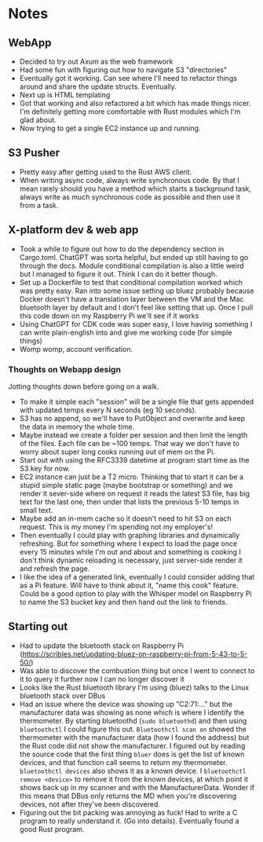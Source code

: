 # Notes

## WebApp

* Decided to try out Axum as the web framework
* Had some fun with figuring out how to navigate S3 "directories"
* Eventually got it working. Can see where I'll need to refactor things around and share the update structs. Eventually.
* Next up is HTML templating
* Got that working and also refactored a bit which has made things nicer. I'm definitely getting more comfortable with Rust modules which I'm glad about.
* Now trying to get a single EC2 instance up and running.

## S3 Pusher

* Pretty easy after getting used to the Rust AWS client.
* When writing async code, always write synchronous code. By that I mean rarely should you have a method which starts a background task, always write as much synchronous code as possible and then use it from a task.

## X-platform dev & web app

* Took a while to figure out how to do the dependency section in Cargo.toml. ChatGPT was sorta helpful, but ended up still having to go through the docs. Module conditional compilation is also a little weird but I managed to figure it out. Think I can do it better though.
* Set up a Dockerfile to test that conditional compilation worked which was pretty easy. Ran into some issue setting up bluez probably because Docker doesn't have a translation layer between the VM and the Mac bluetooth layer by default and I don't feel like setting that up. Once I pull this code down on my Raspberry Pi we'll see if it works
* Using ChatGPT for CDK code was super easy, I love having something I can write plain-english into and give me working code (for simple things)
* Womp womp, account verification.

### Thoughts on Webapp design

Jotting thoughts down before going on a walk.

* To make it simple each "session" will be a single file that gets appended with updated temps every N seconds (eg 10 seconds).
* S3 has no append, so we'll have to PutObject and overwrite and keep the data in memory the whole time.
* Maybe instead we create a folder per session and then limit the length of the files. Each file can be ~100 temps. That way we don't have to worry about super long cooks running out of mem on the Pi.
* Start out with using the RFC3339 datetime at program start time as the S3 key for now.
* EC2 instance can just be a T2 micro. Thinking that to start it can be a stupid simple static page (maybe bootstrap or something) and we render it sever-side where on request it reads the latest S3 file, has big text for the last one, then under that lists the previous 5-10 temps in small text.
* Maybe add an in-mem cache so it doesn't need to hit S3 on each request. This is my money I'm spending not my employer's!
* Then eventually I could play with graphing libraries and dynamically refreshing. But for something where I expect to load the page once every 15 minutes while I'm out and about and something is cooking I don't think dynamic reloading is necessary, just server-side render it and refresh the page.
* I like the idea of a generated link, eventually I could consider adding that as a Pi feature. Will have to think about it, "name this cook" feature. Could be a good option to play with the Whisper model on Raspberry Pi to name the S3 bucket key and then hand out the link to friends.

## Starting out

* Had to update the bluetooth stack on Raspberry Pi (https://scribles.net/updating-bluez-on-raspberry-pi-from-5-43-to-5-50/)
* Was able to discover the combustion thing but once I went to connect to it to query it further now I can no longer discover it
* Looks like the Rust bluetooth library I'm using (bluez) talks to the Linux bluetooth stack over DBus
* Had an issue where the device was showing up "C2:71:..." but the manufacturer data was showing as none which is where I identify the thermometer. By starting bluetoothd (`sudo bluetoothd`) and then using `bluetoothctl` I could figure this out. `Bluetoothctl scan on` showed the thermometer with the manufacturer data (how I found the address) but the Rust code did not show the manufacturer. I figured out by reading the source code that the first thing `bluer` does is get the list of known devices, and that function call seems to return my thermometer. `bluetoothctl devices` also shows it as a known device. I `bluetoothctl remove <device>` to remove it from the known devices, at which point it shows back up in my scanner and with the ManufacturerData. Wonder if this means that DBus only returns the MD when you're discovering devices, not after they've been discovered.
* Figuring out the bit packing was annoying as fuck! Had to write a C program to really understand it. (Go into details). Eventually found a good Rust program.
